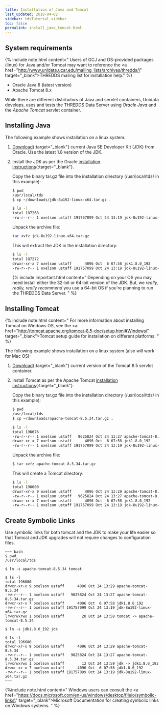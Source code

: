 ```yaml
---
title: Installation of Java and Tomcat
last_updated: 2018-04-02
sidebar: tdsTutorial_sidebar
toc: false
permalink: install_java_tomcat.html
---
```


## System requirements

{% include note.html content="
Users of GCJ and OS-provided packages (linux) for Java and/or Tomcat may want to reference the <a href=\"http://www.unidata.ucar.edu/mailing_lists/archives/thredds/\" target=\"_blank\">THREDDS mailing list</a> for installation help."
%}

* Oracle Java 8 (latest version)
* Apache Tomcat 8.x

While there are different distributors of Java and servlet containers, Unidata develops, uses and tests the THREDDS Data Server using _Oracle Java_ and the _Apache Tomcat_ servlet container.

## Installing Java

The following example shows installation on a linux system.

1.  [Download](http://www.oracle.com/technetwork/java/javase/downloads/){:target="_blank"} current Java SE Developer Kit (JDK) from Oracle. Use the latest 1.8 version of the JDK.

2.  Install the JDK as per the Oracle [installation instructions](http://docs.oracle.com/javase/8/docs/technotes/guides/install/install_overview.html){:target="_blank"}.

    Copy the binary tar.gz file into the installation directory (/usr/local/tds/ in this example):

    ~~~ bash
    $ pwd
    /usr/local/tds
    $ cp ~/downloads/jdk-8u192-linux-x64.tar.gz .

    $ ls -l
    total 187268
    -rw-r--r-- 1 oxelson ustaff 191757099 Oct 24 13:19 jdk-8u192-linux-x64.tar.gz
    ~~~

    Unpack the archive file:

    ~~~ bash
    tar xvfz jdk-8u192-linux-x64.tar.gz 
    ~~~

    This will extract the JDK in the installation directory:

    ~~~ bash
    $ ls -l
    total 187272
    drwxr-xr-x 7 oxelson ustaff      4096 Oct  6 07:58 jdk1.8.0_192
    -rw-r--r-- 1 oxelson ustaff 191757099 Oct 24 13:19 jdk-8u192-linux-x64.tar.gz
    ~~~

    {% include important.html content="
    Depending on your OS you may need install either the 32-bit or 64-bit version of the JDK.
    But, we *really, really, really recommend* you use a 64-bit OS if you're planning to run the THREDDS Data Server.
    " %}

## Installing Tomcat

{% include note.html content="
For more information about installing Tomcat on Windows OS, see the <a href=\"http://tomcat.apache.org/tomcat-8.5-doc/setup.html#Windows\" target=\"_blank\">Tomcat setup guide</a> for installation on different platforms.
" %}

The following example shows installation on a linux system (also will work for Mac OS):

1.  [Download](http://tomcat.apache.org/download-80.cgi){:target="_blank"} current version of the Tomcat 8.5 servlet container.

2.  Install Tomcat as per the Apache Tomcat [installation instructions](http://tomcat.apache.org/tomcat-8.5-doc/setup.html){:target="_blank"}.

    Copy the binary tar.gz file into the installation directory (/usr/local/tds/ in this example):

    ~~~ bash
    $ pwd
    /usr/local/tds
    $ cp ~/downloads/apache-tomcat-8.5.34.tar.gz .

    $ ls -l
    total 196676
    -rw-r--r-- 1 oxelson ustaff   9625824 Oct 24 13:27 apache-tomcat-8.5.34.tar.gz
    drwxr-xr-x 7 oxelson ustaff      4096 Oct  6 07:58 jdk1.8.0_192
    -rw-r--r-- 1 oxelson ustaff 191757099 Oct 24 13:19 jdk-8u192-linux-x64.tar.gz
    ~~~

    Unpack the archive file:

    ~~~ bash
    $ tar xvfz apache-tomcat-8.5.34.tar.gz
    ~~~

    This will create a Tomcat directory:

    ~~~ bash
    $ ls -l
    total 196680
    drwxr-xr-x 9 oxelson ustaff      4096 Oct 24 13:29 apache-tomcat-8.5.34
    -rw-r--r-- 1 oxelson ustaff   9625824 Oct 24 13:27 apache-tomcat-8.5.34.tar.gz
    drwxr-xr-x 7 oxelson ustaff      4096 Oct  6 07:58 jdk1.8.0_192
    -rw-r--r-- 1 oxelson ustaff 191757099 Oct 24 13:19 jdk-8u192-linux-x64.tar.gz
    ~~~

## Create Symbolic Links

Use symbolic links for both tomcat and the JDK to make your life easier so that Tomcat and JDK upgrades will not require changes to configuration files.

    ~~~ bash
    $ pwd
    /usr/local/tds
    
    $ ln -s apache-tomcat-8.5.34 tomcat
    
    $ ls -l
    total 196680
    drwxr-xr-x 9 oxelson ustaff      4096 Oct 24 13:29 apache-tomcat-8.5.34
    -rw-r--r-- 1 oxelson ustaff   9625824 Oct 24 13:27 apache-tomcat-8.5.34.tar.gz
    drwxr-xr-x 7 oxelson ustaff      4096 Oct  6 07:58 jdk1.8.0_192
    -rw-r--r-- 1 oxelson ustaff 191757099 Oct 24 13:19 jdk-8u192-linux-x64.tar.gz
    lrwxrwxrwx 1 oxelson ustaff        20 Oct 24 13:58 tomcat -> apache-tomcat-8.5.34    
      
    $ ln -s jdk1.8.0_192 jdk
    
    $ ls -l 
    total 196680
    drwxr-xr-x 9 oxelson ustaff      4096 Oct 24 13:29 apache-tomcat-8.5.34
    -rw-r--r-- 1 oxelson ustaff   9625824 Oct 24 13:27 apache-tomcat-8.5.34.tar.gz
    lrwxrwxrwx 1 oxelson ustaff        12 Oct 24 13:59 jdk -> jdk1.8.0_192
    drwxr-xr-x 7 oxelson ustaff      4096 Oct  6 07:58 jdk1.8.0_192
    -rw-r--r-- 1 oxelson ustaff 191757099 Oct 24 13:19 jdk-8u192-linux-x64.tar.gz
    ~~~

{%include note.html content="
Windows users can consult the <a href=\"https://docs.microsoft.com/en-us/windows/desktop/fileio/symbolic-links\" target=\"_blank\">Microsoft Documentation</a> for creating symbolic links on Windows systems.
" %}
